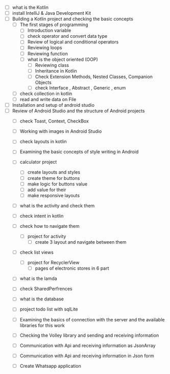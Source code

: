 - [ ] what is the Kotlin
- [ ] install IntelliJ & Java Development Kit
- [ ] Building a Kotlin project and checking the basic concepts
	- [ ] The first stages of programming
		- [ ] Introduction variable
		- [ ] check operator and convert data type
		- [ ] Review of logical and conditional operators
		- [ ] Reviewing loops
		- [ ] Reviewing function
		- [ ] what is the object oriented (OOP)
			- [ ] Reviewing class 
			- [ ] Inheritance in Kotlin
			- [ ] Check Extension Methods, Nested Classes, Companion Objects 
			- [ ] check Interface , Abstract , Generic , enum
	- [ ] check collection in kotlin
	- [ ] read and write data on File
- [ ] Installation and setup of android studio
- [ ] Review of Android Studio and the structure of Android projects
	- [ ] check Toast, Context, CheckBox
	- [ ] Working with images in Android Studio
	- [ ] check layouts in kotlin
	- [ ] Examining the basic concepts of style writing in Android
	- [ ] calculator project
		- [ ] create layouts and styles 
		- [ ] create theme for buttons
		- [ ] make logic for buttons value
		- [ ] add value for their 
		- [ ] make responsive layouts 
	- [ ] what is the activity and check them
	- [ ] check intent in kotlin
	- [ ] check how to navigate them
		- [ ] project for activity
			- [ ] create 3 layout and navigate between them
	- [ ] check list views
		- [ ] project for RecyclerView 
			- [ ] pages of electronic stores in 6 part
	- [ ] what is the lamda
	- [ ] check SharedPerfrences 
	- [ ] what is the database
	- [ ] project todo list with sqlLite 
	- [ ] Examining the basics of connection with the server and the available libraries for this work
	- [ ] Checking the Volley library and sending and receiving information
	- [ ] Communication with Api and receiving information as JsonArray
	- [ ] Communication with Api and receiving information in Json form
	- [ ] Create Whatsapp application
	